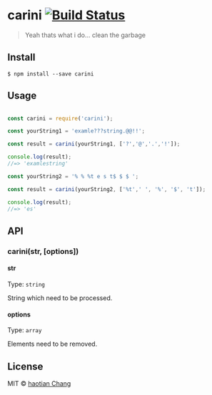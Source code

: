 # carini [![Build Status](https://travis-ci.org/cht8687/carini.svg?branch=master)](https://travis-ci.org/cht8687/string-remove)

> Yeah thats what i do... clean the garbage

## Install

```
$ npm install --save carini
```

## Usage

```js

const carini = require('carini');

const yourString1 = 'examle???string.@@!!';

const result = carini(yourString1, ['?','@','.','!']);

console.log(result);
//=> 'examlestring'

const yourString2 = '% % %t e s t$ $ $ ';

const result = carini(yourString2, ['%t',' ', '%', '$', 't']);

console.log(result);
//=> 'es'

```
## API

### carini(str, [options])

#### str

Type: `string`

String which need to be processed.

#### options

Type: `array`<br>


Elements need to be removed.

## License

MIT © [haotian Chang](https://github.com/cht8687)
